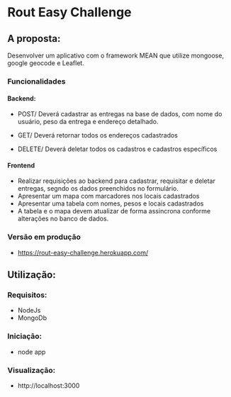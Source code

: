 # Rout Easy Challenge

## A proposta:
Desenvolver um aplicativo com o framework MEAN que utilize mongoose, google geocode e Leaflet.
### Funcionalidades
#### Backend: 
* POST/ Deverá cadastrar as entregas na base de dados, com nome do usuário, peso da entrega e endereço detalhado.

* GET/ Deverá retornar todos os endereços cadastrados

* DELETE/ Deverá deletar todos os cadastros e cadastros específicos

#### Frontend
* Realizar requisições ao backend para cadastrar, requisitar e deletar entregas, segndo os dados preenchidos no formulário.
* Apresentar um mapa com marcadores nos locais cadastrados
* Apresentar uma tabela com nomes, pesos e locais cadastrados
* A tabela e o mapa devem atualizar de forma assincrona conforme alterações no banco de dados.

### Versão em produção
* https://rout-easy-challenge.herokuapp.com/

## Utilização:
### Requisitos:
* NodeJs
* MongoDb

### Iniciação:
* node app

### Visualização:
* http://localhost:3000